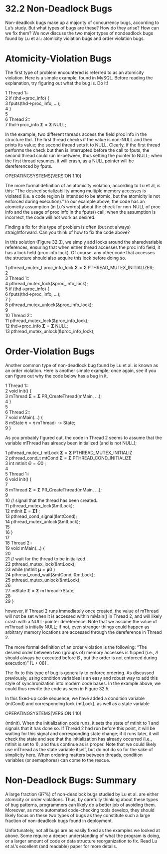 # 32.2 Non-Deadlock Bugs  

Non-deadlock bugs make up a majority of concurrency bugs, according to Lu’s study. But what types of bugs are these? How do they arise? How can we fix them? We now discuss the two major types of nondeadlock bugs found by Lu et al.: atomicity violation bugs and order violation bugs.  

# Atomicity-Violation Bugs  

The first type of problem encountered is referred to as an atomicity violation. Here is a simple example, found in MySQL. Before reading the explanation, try figuring out what the bug is. Do it!  

1 Thread 1::   
2 if (thd->proc_info) {   
3 fputs(thd->proc_info, ...);   
4 }   
5   
6 Thread 2::   
7 thd->proc_info $\mathbf { \Sigma } = \mathbf { \Sigma }$ NULL;  

In the example, two different threads access the field proc info in the structure thd. The first thread checks if the value is non-NULL and then prints its value; the second thread sets it to NULL. Clearly, if the first thread performs the check but then is interrupted before the call to fputs, the second thread could run in-between, thus setting the pointer to NULL; when the first thread resumes, it will crash, as a NULL pointer will be dereferenced by fputs.  

OPERATINGSYSTEMS[VERSION 1.10]  

The more formal definition of an atomicity violation, according to Lu et al, is this: “The desired serializability among multiple memory accesses is violated (i.e. a code region is intended to be atomic, but the atomicity is not enforced during execution).” In our example above, the code has an atomicity assumption (in Lu’s words) about the check for non-NULL of proc info and the usage of proc info in the fputs() call; when the assumption is incorrect, the code will not work as desired.  

Finding a fix for this type of problem is often (but not always) straightforward. Can you think of how to fix the code above?  

In this solution (Figure 32.3), we simply add locks around the sharedvariable references, ensuring that when either thread accesses the proc info field, it has a lock held (proc info lock). Of course, any other code that accesses the structure should also acquire this lock before doing so.  

1 pthread_mutex_t proc_info_lock $\mathbf { \Sigma } = \mathbf { \Sigma }$ PTHREAD_MUTEX_INITIALIZER;   
2   
3 Thread 1::   
4 pthread_mutex_lock(&proc_info_lock);   
5 if (thd->proc_info) {   
6 fputs(thd->proc_info, ...);   
7 }   
8 pthread_mutex_unlock(&proc_info_lock);   
9   
10 Thread 2::   
11 pthread_mutex_lock(&proc_info_lock);   
12 thd->proc_info $\mathbf { \Sigma } = \mathbf { \Sigma }$ NULL;   
13 pthread_mutex_unlock(&proc_info_lock);  

# Order-Violation Bugs  

Another common type of non-deadlock bug found by Lu et al. is known as an order violation. Here is another simple example; once again, see if you can figure out why the code below has a bug in it.  

1 Thread 1::   
2 void init() {   
3 mThread $\mathbf { \Sigma } = \mathbf { \Sigma }$ PR_CreateThread(mMain, ...);   
4 }   
5   
6 Thread 2::   
7 void mMain(...) {   
8 mState $\mathbf { \tau } = \mathbf { \tau }$ mThread- $\cdot >$ State;   
9 }  

As you probably figured out, the code in Thread 2 seems to assume that the variable mThread has already been initialized (and is not NULL);  

1 pthread_mutex_t mtLock $\mathbf { \Sigma } = \mathbf { \Sigma }$ PTHREAD_MUTEX_INITIALIZ   
2 pthread_cond_t mtCond $\mathbf { \Sigma } = \mathbf { \Sigma }$ PTHREAD_COND_INITIALIZE   
3 int mtInit $\mathit { \Theta } = \mathit { \Theta } 0$ ;   
4   
5 Thread 1::   
6 void init() {   
7   
8 mThread $\mathbf { \Sigma } = \mathbf { \Sigma }$ PR_CreateThread(mMain, ...);   
9   
10 // signal that the thread has been created..   
11 pthread_mutex_lock(&mtLock);   
12 mtInit $\mathbf { \Sigma } = \mathbf { \Sigma } \mathbf { 1 }$ ;   
13 pthread_cond_signal(&mtCond);   
14 pthread_mutex_unlock(&mtLock);   
15   
16 }   
17   
18 Thread 2::   
19 void mMain(...) {   
20   
21 // wait for the thread to be initialized..   
22 pthread_mutex_lock(&mtLock);   
23 while (mtInit $\scriptstyle \mathbf { \mu } = \mathbf { \mu } 0$ )   
24 pthread_cond_wait(&mtCond, &mtLock);   
25 pthread_mutex_unlock(&mtLock);   
26   
27 mState $\mathbf { \Sigma } = \mathbf { \Sigma }$ mThread->State;   
28   
29 }  

however, if Thread 2 runs immediately once created, the value of mThread will not be set when it is accessed within mMain() in Thread 2, and will likely crash with a NULL-pointer dereference. Note that we assume the value of mThread is initially NULL; if not, even stranger things could happen as arbitrary memory locations are accessed through the dereference in Thread 2.  

The more formal definition of an order violation is the following: “The desired order between two (groups of) memory accesses is flipped (i.e., $A$ should always be executed before $B$ , but the order is not enforced during execution)” $\left[ \mathrm { L } { + } 0 8 \right]$ .  

The fix to this type of bug is generally to enforce ordering. As discussed previously, using condition variables is an easy and robust way to add this style of synchronization into modern code bases. In the example above, we could thus rewrite the code as seen in Figure 32.5.  

In this fixed-up code sequence, we have added a condition variable (mtCond) and corresponding lock (mtLock), as well as a state variable  

OPERATINGSYSTEMS[VERSION 1.10]  

(mtInit). When the initialization code runs, it sets the state of mtInit to 1 and signals that it has done so. If Thread 2 had run before this point, it will be waiting for this signal and corresponding state change; if it runs later, it will check the state and see that the initialization has already occurred (i.e., mtInit is set to 1), and thus continue as is proper. Note that we could likely use mThread as the state variable itself, but do not do so for the sake of simplicity here. When ordering matters between threads, condition variables (or semaphores) can come to the rescue.  

# Non-Deadlock Bugs: Summary  

A large fraction $( 9 7 \% )$ of non-deadlock bugs studied by Lu et al. are either atomicity or order violations. Thus, by carefully thinking about these types of bug patterns, programmers can likely do a better job of avoiding them. Moreover, as more automated code-checking tools develop, they should likely focus on these two types of bugs as they constitute such a large fraction of non-deadlock bugs found in deployment.  

Unfortunately, not all bugs are as easily fixed as the examples we looked at above. Some require a deeper understanding of what the program is doing, or a larger amount of code or data structure reorganization to fix. Read Lu et al.’s excellent (and readable) paper for more details.  

